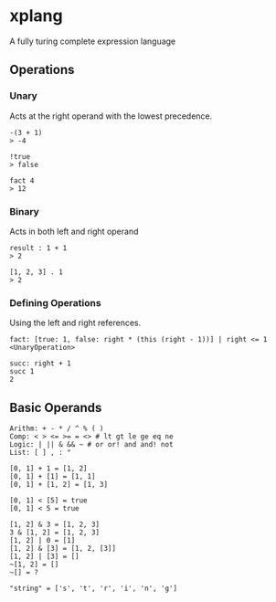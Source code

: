 # xplang

A fully turing complete expression language

## Operations

### Unary

Acts at the right operand with the lowest precedence.

```
-(3 + 1)
> -4

!true
> false

fact 4
> 12
```

### Binary

Acts in both left and right operand

```
result : 1 + 1
> 2

[1, 2, 3] . 1
> 2
```

### Defining Operations

Using the left and right references.

```
fact: [true: 1, false: right * (this (right - 1))] | right <= 1
<UnaryOperation>

succ: right + 1
succ 1
2
```

## Basic Operands

```
Arithm: + - * / ^ % ( ) 
Comp: < > <= >= = <> # lt gt le ge eq ne
Logic: | || & && ~ # or or! and and! not
List: [ ] , : "

[0, 1] + 1 = [1, 2]
[0, 1] + [1] = [1, 1]
[0, 1] + [1, 2] = [1, 3]

[0, 1] < [5] = true
[0, 1] < 5 = true

[1, 2] & 3 = [1, 2, 3]
3 & [1, 2] = [1, 2, 3]
[1, 2] | 0 = [1]
[1, 2] & [3] = [1, 2, [3]]
[1, 2] | [3] = []
~[1, 2] = []
~[] = ?

"string" = ['s', 't', 'r', 'i', 'n', 'g']
```
